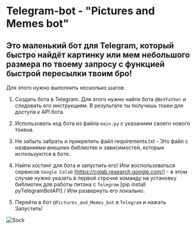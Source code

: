 # Telegram-bot - "Pictures and Memes bot"

## Это маленький бот для Telegram, который быстро найдёт картинку или мем небольшого размера по твоему запросу с функцией быстрой пересылки твоим бро!

Для этого нужно выполнить несколько шагов:

1. Создать бота в Telegram. Для этого нужно найти бота 
 ``` @BotFather ``` 
и следовать его инструкциям. В результате ты получишь токен для доступа к API бота.

2. Использовать код бота из файла ``` main.py ``` с указанием своего нового токена.

3. Не забыть забрать и прикрепить файл requirements.txt - Это файл с названиями внешних библиотек и зависимостей, которые используются в боте.

4. Найти хостинг для бота и запустить его! Или воспользоваться сервисов ``` Google Colab ``` [https://colab.research.google.com/] - в этом случае нужно указать в первой строчке команду на установку библиотек для работы питона с ``` Telegram ``` [pip install pyTelegramBotAPI] / Или развернуть его локально.

5. Перейти в бот ``` @Pictures_and_Memes_bot ``` в ``` Telegram ``` и нажать Запустить!


![Sock](https://github.com/philt27/Telegram-bot/assets/124879514/6baf8b95-a1c1-4275-bc71-fd69c7d618f2)
